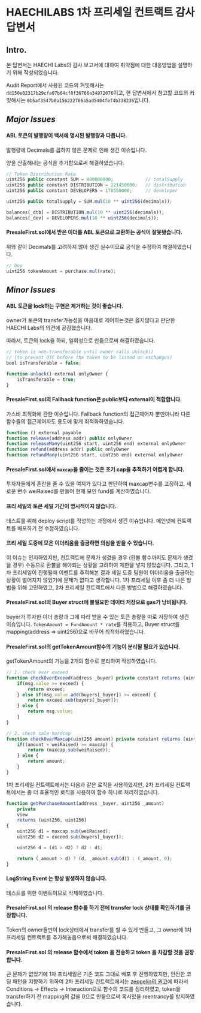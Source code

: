 # HAECHILABS 1차 프리세일 컨트랙트 감사 답변서

## Intro.

본 답변서는 HAECHI Labs의 감사 보고서에 대하여 취약점에 대한 대응방법을 설명하기 위해 작성되었습니다.

Audit Report에서 사용된 코드의 커밋해시는 `dd150e02317b29cfa07b04cf8f36766a34972076`이고,
현 답변서에서 참고할 코드의 커밋해시는 `0b5af3547b0a156222766a5ad5404fef4b338235`입니다.

## *Major Issues*

#### ABL 토큰의 발행량이 백서에 명시된 발행량과 다릅니다.

발행량에 Decimals를 곱하지 않은 문제로 인해 생긴 이슈입니다.

양을 산출해내는 공식을 추가함으로써 해결하였습니다.

```js
// Token Distribution Rate
uint256 public constant SUM = 400000000;   			// totalSupply
uint256 public constant DISTRIBUTION = 221450000; 	// distribution
uint256 public constant DEVELOPERS = 178550000;   	// developer

uint256 public totalSupply = SUM.mul(10 ** uint256(decimals));

balances[_dtb] = DISTRIBUTION.mul(10 ** uint256(decimals));
balances[_dev] = DEVELOPERS.mul(10 ** uint256(decimals));
```



#### PresaleFirst.sol에서 받은 이더를 ABL 토큰으로 교환하는 공식이 잘못됐습니다.

위와 같이 Decimals를 고려하지 않아 생긴 실수이므로 공식을 수정하여 해결하였습니다.

```js
// buy
uint256 tokenAmount = purchase.mul(rate);
```



## *Minor Issues*

#### ABL 토큰을 lock하는 구현은 제거하는 것이 좋습니다.

owner가 토큰의 transfer가능성을 마음대로 제어하는것은 옳지않다고 판단한 HAECHI Labs의 의견에 공감했습니다.

따라서, 토큰의 lock을 하되, 일회성으로 만듦으로써 해결하였습니다.

```js
// token is non-transferable until owner calls unlock()
// (to prevent OTC before the token to be listed on exchanges)
bool isTransferable = false;

function unlock() external onlyOwner {
    isTransferable = true;
}
```



#### PresaleFirst.sol의 Fallback function은 public보다 external이 적합합니다.

가스비 최적화에 관한 이슈입니다. Fallback function의 접근제어자 뿐만아니라 다른 함수들의 접근제어자도 용도에 맞게 최적화하였습니다.

```js
function () external payable
function release(address addr) public onlyOwner
function releaseMany(uint256 start, uint256 end) external onlyOwner
function refund(address addr) public onlyOwner
function refundMany(uint256 start, uint256 end) external onlyOwner
```



#### PresaleFirst.sol에서 `maxcap`을 줄이는 것은 초기 cap을 추적하기 어렵게 합니다.

투자자들에게 혼란을 줄 수 있을 여지가 있다고 판단하여 maxcap변수를 고정하고, 새로운 변수 weiRaised를 만들어 현재 모인 fund를 계산하였습니다.



#### 프리 세일의 토큰 세일 기간이 명시적이지 않습니다.

테스트를 위해 deploy script를 작성하는 과정에서 생긴 이슈입니다. 메인넷에 컨트랙트를 배포하기 전 수정하였습니다.



#### 프리 세일 도중에 모은 이더리움을 출금하면 의심을 받을 수 있습니다.

이 이슈는 인지하였지만, 컨트랙트에 문제가 생겼을 경우 (환불 함수까지도 문제가 생겼을 경우) 수동으로 환불을 해야되는 상황을 고려하여 제한을 넣지 않았습니다. 그리고, 1차 프리세일이 진행될때 이벤트를 추적해본 결과 세일 도중 팀원이 이더리움을 출금하는 상황이 벌어지지 않았기에 문제가 없다고 생각합니다. 1차 프리세일 이후 좀 더 나은 방법을 위해 고민하였고, 2차 프리세일 컨트랙트에서 다른 방법으로 해결하였습니다.



#### PresaleFirst.sol의 Buyer struct에 불필요한 데이터 저장으로 gas가 낭비됩니다.

buyer가 투자한 이더 총량과 그에 따라 받을 수 있는 토큰 총량을 따로 저장하여 생긴 이슈입니다. `TokenAmount = FundAmount * rate`를 적용하고, Buyer struct를 mapping(address => uint256)으로 바꾸어 최적화하였습니다.



#### PresaleFirst.sol의 getTokenAmount함수의 기능이 분리될 필요가 있습니다.

getTokenAmount의 기능을 2개의 함수로 분리하여 작성하였습니다.

```js
// 1. check over exceed
function checkOverExceed(address _buyer) private constant returns (uint256) {
    if(msg.value >= exceed) {
        return exceed;
    } else if(msg.value.add(buyers[_buyer]) >= exceed) {
        return exceed.sub(buyers[_buyer]);
    } else {
        return msg.value;
    }
}

// 2. check sale hardcap
function checkOverMaxcap(uint256 amount) private constant returns (uint256) {
    if((amount + weiRaised) >= maxcap) {
        return (maxcap.sub(weiRaised));
    } else {
        return amount;
    }
}
```

1차 프리세일 컨트랙트에서는 다음과 같은 로직을 사용하였지만, 2차 프리세일 컨트랙트에서는 좀 더 효율적인 로직을 사용하여 함수 하나로 처리하였습니다.

```js
function getPurchaseAmount(address _buyer, uint256 _amount)
    private
    view
    returns (uint256, uint256)
{
    uint256 d1 = maxcap.sub(weiRaised);
    uint256 d2 = exceed.sub(buyers[_buyer]);

    uint256 d = (d1 > d2) ? d2 : d1;

    return (_amount > d) ? (d, _amount.sub(d)) : (_amount, 0);
}
```



#### LogString Event 는 항상 발생하지 않습니다. 

테스트를 위한 이벤트이므로 삭제하였습니다.



#### PresaleFirst.sol 의 release 함수를 하기 전에 transfer lock 상태를 확인하기를 권장합니다. 

Token의 owner들만이 lock상태에서 transfer를 할 수 있게 만들고, 그 owner에 1차 프리세일 컨트랙트를 추가해놓음으로써 해결하였습니다.



#### PresaleFirst.sol 의 release 함수에서 token 을 전송하고 token 을 차감할 것을 권장합니다. 

큰 문제가 없었기에 1차 프리세일은 기존 코드 그대로 배포 후 진행하였지만, 안전한 코딩 패턴을 지향하기 위하여 2차 프리세일 컨트랙트에서는 [zeppelin의 권고](https://blog.zeppelin.solutions/onward-with-ethereum-smart-contract-security-97a827e47702)에 따라서 Conditions -> Effects -> Interaction으로 함수의 코드를 정리하였고, token을 transfer하기 전 mapping의 값을 0으로 만듦으로써 혹시있을 reentrancy를 방지하였습니다.

